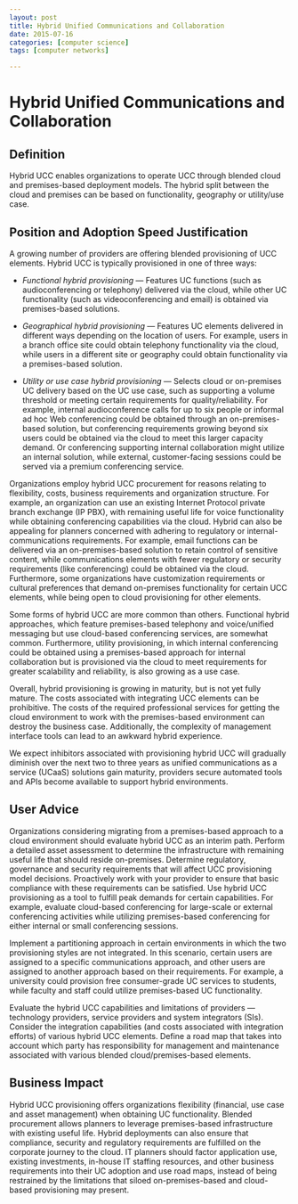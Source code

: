 ```yaml
---
layout: post
title: Hybrid Unified Communications and Collaboration
date: 2015-07-16
categories: [computer science]
tags: [computer networks]

---
```


# Hybrid Unified Communications and Collaboration
## Definition
Hybrid UCC enables organizations to operate UCC through blended cloud and premises-based deployment models. The hybrid split between the cloud and premises can be based on functionality, geography or utility/use case.## Position and Adoption Speed Justification
A growing number of providers are offering blended provisioning of UCC elements. Hybrid UCC is typically provisioned in one of three ways:* *Functional hybrid provisioning* — Features UC functions (such as audioconferencing or telephony) delivered via the cloud, while other UC functionality (such as videoconferencing and email) is obtained via premises-based solutions.
* *Geographical hybrid provisioning* — Features UC elements delivered in different ways depending on the location of users. For example, users in a branch office site could obtain telephony functionality via the cloud, while users in a different site or geography could obtain functionality via a premises-based solution.
* *Utility or use case hybrid provisioning* — Selects cloud or on-premises UC delivery based on the UC use case, such as supporting a volume threshold or meeting certain requirements for quality/reliability. For example, internal audioconference calls for up to six people or informal ad hoc Web conferencing could be obtained through an on-premises-based solution, but conferencing requirements growing beyond six users could be obtained via the cloud to meet this larger capacity demand. Or conferencing supporting internal collaboration might utilize an internal solution, while external, customer-facing sessions could be served via a premium conferencing service.
Organizations employ hybrid UCC procurement for reasons relating to flexibility, costs, business requirements and organization structure. For example, an organization can use an existing Internet Protocol private branch exchange (IP PBX), with remaining useful life for voice functionality while obtaining conferencing capabilities via the cloud. Hybrid can also be appealing for planners concerned with adhering to regulatory or internal-communications requirements. For example, email functions can be delivered via an on-premises-based solution to retain control of sensitive content, while communications elements with fewer regulatory or security requirements (like conferencing) could be obtained via the cloud. Furthermore, some organizations have customization requirements or cultural preferences that demand on-premises functionality for certain UCC elements, while being open to cloud provisioning for other elements.Some forms of hybrid UCC are more common than others. Functional hybrid approaches, which feature premises-based telephony and voice/unified messaging but use cloud-based conferencing services, are somewhat common. Furthermore, utility provisioning, in which internal conferencing could be obtained using a premises-based approach for internal collaboration but is provisioned via the cloud to meet requirements for greater scalability and reliability, is also growing as a use case.Overall, hybrid provisioning is growing in maturity, but is not yet fully mature. The costs associated with integrating UCC elements can be prohibitive. The costs of the required professional services for getting the cloud environment to work with the premises-based environment can destroy the business case. Additionally, the complexity of management interface tools can lead to an awkward hybrid experience.We expect inhibitors associated with provisioning hybrid UCC will gradually diminish over the next two to three years as unified communications as a service (UCaaS) solutions gain maturity, providers secure automated tools and APIs become available to support hybrid environments.## User Advice
Organizations considering migrating from a premises-based approach to a cloud environment should evaluate hybrid UCC as an interim path. Perform a detailed asset assessment to determine the infrastructure with remaining useful life that should reside on-premises.Determine regulatory, governance and security requirements that will affect UCC provisioning model decisions. Proactively work with your provider to ensure that basic compliance with these requirements can be satisfied.Use hybrid UCC provisioning as a tool to fulfill peak demands for certain capabilities. For example, evaluate cloud-based conferencing for large-scale or external conferencing activities while utilizing premises-based conferencing for either internal or small conferencing sessions.

Implement a partitioning approach in certain environments in which the two provisioning styles are not integrated. In this scenario, certain users are assigned to a specific communications approach, and other users are assigned to another approach based on their requirements. For example, a university could provision free consumer-grade UC services to students, while faculty and staff could utilize premises-based UC functionality.Evaluate the hybrid UCC capabilities and limitations of providers — technology providers, service providers and system integrators (SIs). Consider the integration capabilities (and costs associated with integration efforts) of various hybrid UCC elements. Define a road map that takes into account which party has responsibility for management and maintenance associated with various blended cloud/premises-based elements.
## Business Impact
Hybrid UCC provisioning offers organizations flexibility (financial, use case and asset management) when obtaining UC functionality. Blended procurement allows planners to leverage premises-based infrastructure with existing useful life. Hybrid deployments can also ensure that compliance, security and regulatory requirements are fulfilled on the corporate journey to the cloud. IT planners should factor application use, existing investments, in-house IT staffing resources, and other business requirements into their UC adoption and use road maps, instead of being restrained by the limitations that siloed on-premises-based and cloud-based provisioning may present.